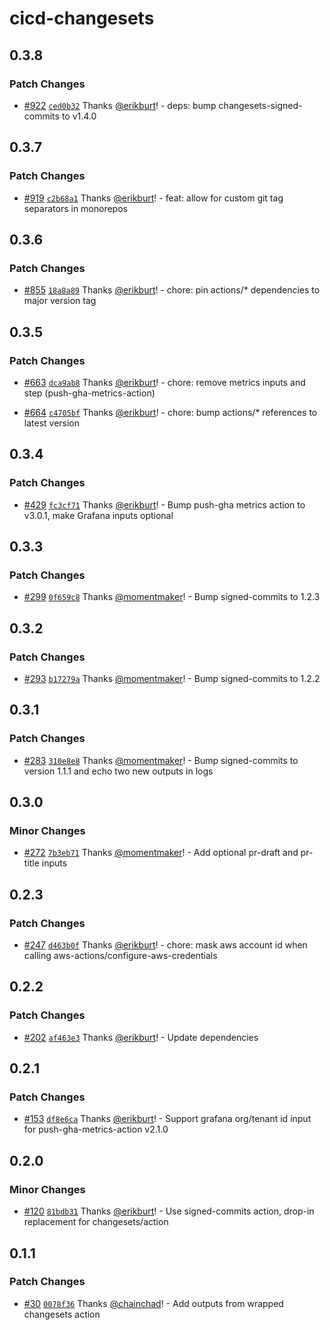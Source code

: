 # cicd-changesets

## 0.3.8

### Patch Changes

- [#922](https://github.com/smartcontractkit/.github/pull/922)
  [`ced0b32`](https://github.com/smartcontractkit/.github/commit/ced0b32325f63b17612babca89f44dcef5045d9c)
  Thanks [@erikburt](https://github.com/erikburt)! - deps: bump
  changesets-signed-commits to v1.4.0

## 0.3.7

### Patch Changes

- [#919](https://github.com/smartcontractkit/.github/pull/919)
  [`c2b68a1`](https://github.com/smartcontractkit/.github/commit/c2b68a1fea6b10827dbdbb77a48c5544cbb129e0)
  Thanks [@erikburt](https://github.com/erikburt)! - feat: allow for custom git
  tag separators in monorepos

## 0.3.6

### Patch Changes

- [#855](https://github.com/smartcontractkit/.github/pull/855)
  [`18a8a89`](https://github.com/smartcontractkit/.github/commit/18a8a89b23006355003b705d55acaf329c384d94)
  Thanks [@erikburt](https://github.com/erikburt)! - chore: pin actions/\*
  dependencies to major version tag

## 0.3.5

### Patch Changes

- [#663](https://github.com/smartcontractkit/.github/pull/663)
  [`dca9ab8`](https://github.com/smartcontractkit/.github/commit/dca9ab89d734e82738b8aa52bd25d09b205ec6ee)
  Thanks [@erikburt](https://github.com/erikburt)! - chore: remove metrics
  inputs and step (push-gha-metrics-action)

- [#664](https://github.com/smartcontractkit/.github/pull/664)
  [`c4705bf`](https://github.com/smartcontractkit/.github/commit/c4705bfdbf6c8e57c080d82a3c4f013aa96a2dfb)
  Thanks [@erikburt](https://github.com/erikburt)! - chore: bump actions/\*
  references to latest version

## 0.3.4

### Patch Changes

- [#429](https://github.com/smartcontractkit/.github/pull/429)
  [`fc3cf71`](https://github.com/smartcontractkit/.github/commit/fc3cf71f41e6bcdedf28f9d04058343bb66206d5)
  Thanks [@erikburt](https://github.com/erikburt)! - Bump push-gha metrics
  action to v3.0.1, make Grafana inputs optional

## 0.3.3

### Patch Changes

- [#299](https://github.com/smartcontractkit/.github/pull/299)
  [`0f659c8`](https://github.com/smartcontractkit/.github/commit/0f659c8cbbe6025d006106722fcc4420c7a955b8)
  Thanks [@momentmaker](https://github.com/momentmaker)! - Bump signed-commits
  to 1.2.3

## 0.3.2

### Patch Changes

- [#293](https://github.com/smartcontractkit/.github/pull/293)
  [`b17279a`](https://github.com/smartcontractkit/.github/commit/b17279a73fe46ce5ea3c11f05d2d45fcc5e4984f)
  Thanks [@momentmaker](https://github.com/momentmaker)! - Bump signed-commits
  to 1.2.2

## 0.3.1

### Patch Changes

- [#283](https://github.com/smartcontractkit/.github/pull/283)
  [`310e8e8`](https://github.com/smartcontractkit/.github/commit/310e8e861a63a19675e21c617e772f0cece1172c)
  Thanks [@momentmaker](https://github.com/momentmaker)! - Bump signed-commits
  to version 1.1.1 and echo two new outputs in logs

## 0.3.0

### Minor Changes

- [#272](https://github.com/smartcontractkit/.github/pull/272)
  [`7b3eb71`](https://github.com/smartcontractkit/.github/commit/7b3eb715da6598c9bcd2b8da4e59c584ed2dce6a)
  Thanks [@momentmaker](https://github.com/momentmaker)! - Add optional pr-draft
  and pr-title inputs

## 0.2.3

### Patch Changes

- [#247](https://github.com/smartcontractkit/.github/pull/247)
  [`d463b0f`](https://github.com/smartcontractkit/.github/commit/d463b0fec6024b2a0eb7502e2fa5917bd1c6c15e)
  Thanks [@erikburt](https://github.com/erikburt)! - chore: mask aws account id
  when calling aws-actions/configure-aws-credentials

## 0.2.2

### Patch Changes

- [#202](https://github.com/smartcontractkit/.github/pull/202)
  [`af463e3`](https://github.com/smartcontractkit/.github/commit/af463e3a584be3b85ae85e7a48f288a2098275cd)
  Thanks [@erikburt](https://github.com/erikburt)! - Update dependencies

## 0.2.1

### Patch Changes

- [#153](https://github.com/smartcontractkit/.github/pull/153)
  [`df8e6ca`](https://github.com/smartcontractkit/.github/commit/df8e6cab6b0aa2f152575d5f7aade5e712a53b86)
  Thanks [@erikburt](https://github.com/erikburt)! - Support grafana org/tenant
  id input for push-gha-metrics-action v2.1.0

## 0.2.0

### Minor Changes

- [#120](https://github.com/smartcontractkit/.github/pull/120)
  [`81bdb31`](https://github.com/smartcontractkit/.github/commit/81bdb319a25aef74b20d7a787fd9946ed53e164b)
  Thanks [@erikburt](https://github.com/erikburt)! - Use signed-commits action,
  drop-in replacement for changesets/action

## 0.1.1

### Patch Changes

- [#30](https://github.com/smartcontractkit/.github/pull/30)
  [`0078f36`](https://github.com/smartcontractkit/.github/commit/0078f365db96509ec63c3c0a6fd9a99655c77e53)
  Thanks [@chainchad](https://github.com/chainchad)! - Add outputs from wrapped
  changesets action
